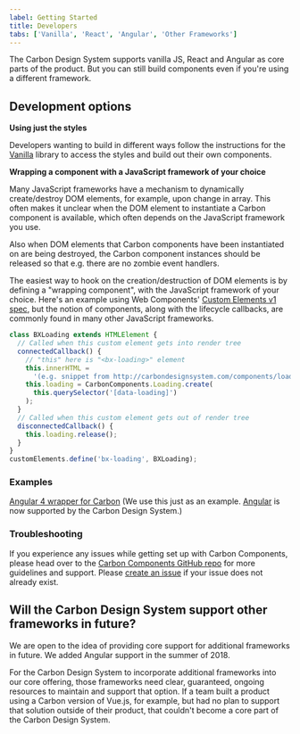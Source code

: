 ```yaml
---
label: Getting Started
title: Developers
tabs: ['Vanilla', 'React', 'Angular', 'Other Frameworks']
---
```


<page-intro>The Carbon Design System supports vanilla JS, React and Angular as core parts of the product. But you can still build components even if you're using a different framework.</page-intro>

## Development options

**Using just the styles**

Developers wanting to build in different ways follow the instructions for the [Vanilla](/getting-started/developers/vanilla) library to access the styles and build out their own components.

**Wrapping a component with a JavaScript framework of your choice**

Many JavaScript frameworks have a mechanism to dynamically create/destroy DOM elements, for example, upon change in array.
This often makes it unclear when the DOM element to instantiate a Carbon component is available, which often depends on the JavaScript framework you use.

Also when DOM elements that Carbon components have been instantiated on are being destroyed, the Carbon component instances should be released so that e.g. there are no zombie event handlers.

The easiest way to hook on the creation/destruction of DOM elements is by defining a "wrapping component", with the JavaScript framework of your choice. Here's an example using Web Components' [Custom Elements v1 spec](https://developer.mozilla.org/en-US/docs/Web/Web_Components/Custom_Elements), but the notion of components, along with the lifecycle callbacks, are commonly found in many other JavaScript frameworks.

```javascript
class BXLoading extends HTMLElement {
  // Called when this custom element gets into render tree
  connectedCallback() {
    // "this" here is "<bx-loading>" element
    this.innerHTML =
      '(e.g. snippet from http://carbondesignsystem.com/components/loading/code)';
    this.loading = CarbonComponents.Loading.create(
      this.querySelector('[data-loading]')
    );
  }
  // Called when this custom element gets out of render tree
  disconnectedCallback() {
    this.loading.release();
  }
}
customElements.define('bx-loading', BXLoading);
```

### Examples

[Angular 4 wrapper for Carbon](https://codepen.io/asudoh/pen/VryJBO?editors=1010) (We use this just as an example. [Angular](https://github.com/ibm/carbon-components-angular) is now supported by the Carbon Design System.)

### Troubleshooting

If you experience any issues while getting set up with Carbon Components, please head over to the [Carbon Components GitHub repo](https://github.com/ibm/carbon-components) for more guidelines and support. Please [create an issue](https://github.com/ibm/carbon-components/issues) if your issue does not already exist.

## Will the Carbon Design System support other frameworks in future?

We are open to the idea of providing core support for additional frameworks in future. We added Angular support in the summer of 2018.

For the Carbon Design System to incorporate additional frameworks into our core offering, those frameworks need clear, guaranteed, ongoing resources to maintain and support that option. If a team built a product using a Carbon version of Vue.js, for example, but had no plan to support that solution outside of their product, that couldn't become a core part of the Carbon Design System.
